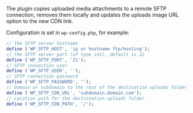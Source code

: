 The plugin copies uploaded media attachments to a remote SFTP connection, removes them locally and updates the uploads image URL option to the new CDN link.

Configuration is set in `wp-config.php`, for example:
```php
// the SFTP server hostname
define ('WP_SFTP_HOST', 'ip or hostname ftp/hosting');
// the SFTP server port (of type int), default is 22
define ('WP_SFTP_PORT', '21');
// SFTP connection user 
define ('WP_SFTP_USER', '');
// SFTP connection password 
define ('WP_SFTP_PASSWORD', '');
// Domain or subdomain to the root of the destination uploads folder
define ('WP_SFTP_CDN_URL', 'subdomain.domain.com');
// Location path for the destionation uploads folder
define ('WP_SFTP_CDN_PATH', '/');
```